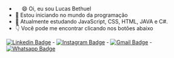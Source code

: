 - <img src="https://raw.githubusercontent.com/MartinHeinz/MartinHeinz/master/wave.gif" width="17" height="17" />😄 Oi, eu sou Lucas Bethuel  
- 👀 Estou iniciando no mundo da programação
- 🌱 Atualmente estudando JavaScript, CSS, HTML, JAVA e C#.
- 👇 Você pode me encontrar clicando nos botões abaixo 
<!---
lbethuel/lbethuel is a ✨ special ✨ repository because its `README.md` (this file) appears on your GitHub profile.
You can click the Preview link to take a look at your changes.
--->
[![Linkedin Badge](https://img.shields.io/badge/-LinkedIn-blue?style=flat-square&logo=Linkedin&logoColor=white&link=https://www.linkedin.com/in/lucas-bethuel-a4106665/)](https://www.linkedin.com/in/lucas-bethuel-a4106665/) - [![Instagram Badge](https://img.shields.io/badge/-Instagram-purple?style=flat-square&logo=Instagram&logoColor=white&link=https://www.instagram.com/lbethuel/?hl=pt-br)](https://www.instagram.com/lbethuel/?hl=pt-br) - [![Gmail Badge](https://img.shields.io/badge/-Gmail-red?style=flat-square&logo=Gmail&logoColor=white&link=mailto:Bethuel.pg@gmail.com)](mailto:Bethuel.pg@gmail.com) - [![Whatsapp Badge](https://img.shields.io/badge/-WhatsApp-green?style=flat-square&logo=whatsapp&logoColor=white&link=https://api.whatsapp.com/send?phone=5511987327203)](https://api.whatsapp.com/send?phone=5511987327203)
